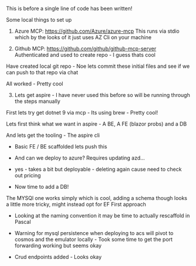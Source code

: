 This is before a single line of code has been written! 

Some local things to set up


1. Azure MCP: https://github.com/Azure/azure-mcp
This runs via stdio which by the looks of it just uses AZ Cli on your machine


2. Github MCP: https://github.com/github/github-mcp-server 
Authenticated and used to create repo - I guess thats cool

Have created local git repo - Noe lets commit these initial files and see if we can push to that repo via chat 


All worked - Pretty cool

3. Lets get aspire - I have never used this before so will be running through the steps manually

First lets try get dotnet 9 via mcp - Its using brew - Pretty cool! 

Lets first think what we want in aspire - A BE, A FE (blazor probs) and a DB

And lets get the tooling - The aspire cli


- Basic FE / BE scaffolded lets push this 
- And can we deploy to azure? Requires updating azd...
- yes - takes a bit but deployable - deleting again cause need to check out pricing 


- Now time to add a DB! 

The MYSQl one works simply which is cool, adding a schema though looks a little more tricky, might instead opt for EF First approach

- Looking at the naming convention it may be time to actually rescaffold in Pascal 
- Warning for mysql persistence when deploying to acs will pivot to cosmos and the emulator locally - Took some time to get the port forwarding working but seems okay 

- Crud endpoints added - Looks okay 